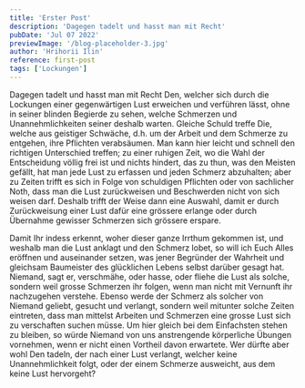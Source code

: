 ```yaml
---
title: 'Erster Post'
description: 'Dagegen tadelt und hasst man mit Recht'
pubDate: 'Jul 07 2022'
previewImage: '/blog-placeholder-3.jpg'
author: 'Hrihorii Ilin'
reference: first-post
tags: ['Lockungen']
---
```


Dagegen tadelt und hasst man mit Recht Den, welcher sich durch die Lockungen einer gegenwärtigen Lust erweichen und verführen lässt, ohne in seiner blinden Begierde zu sehen, welche Schmerzen und Unannehmlichkeiten seiner deshalb warten. Gleiche Schuld treffe Die, welche aus geistiger Schwäche, d.h. um der Arbeit und dem Schmerze zu entgehen, ihre Pflichten verabsäumen. Man kann hier leicht und schnell den richtigen Unterschied treffen; zu einer ruhigen Zeit, wo die Wahl der Entscheidung völlig frei ist und nichts hindert, das zu thun, was den Meisten gefällt, hat man jede Lust zu erfassen und jeden Schmerz abzuhalten; aber zu Zeiten trifft es sich in Folge von schuldigen Pflichten oder von sachlicher Noth, dass man die Lust zurückweisen und Beschwerden nicht von sich weisen darf. Deshalb trifft der Weise dann eine Auswahl, damit er durch Zurückweisung einer Lust dafür eine grössere erlange oder durch Übernahme gewisser Schmerzen sich grössere erspare.

Damit Ihr indess erkennt, woher dieser ganze Irrthum gekommen ist, und weshalb man die Lust anklagt und den Schmerz lobet, so will ich Euch Alles eröffnen und auseinander setzen, was jener Begründer der Wahrheit und gleichsam Baumeister des glücklichen Lebens selbst darüber gesagt hat. Niemand, sagt er, verschmähe, oder hasse, oder fliehe die Lust als solche, sondern weil grosse Schmerzen ihr folgen, wenn man nicht mit Vernunft ihr nachzugehen verstehe. Ebenso werde der Schmerz als solcher von Niemand geliebt, gesucht und verlangt, sondern weil mitunter solche Zeiten eintreten, dass man mittelst Arbeiten und Schmerzen eine grosse Lust sich zu verschaften suchen müsse. Um hier gleich bei dem Einfachsten stehen zu bleiben, so würde Niemand von uns anstrengende körperliche Übungen vornehmen, wenn er nicht einen Vortheil davon erwartete. Wer dürfte aber wohl Den tadeln, der nach einer Lust verlangt, welcher keine Unannehmlichkeit folgt, oder der einem Schmerze ausweicht, aus dem keine Lust hervorgeht?
